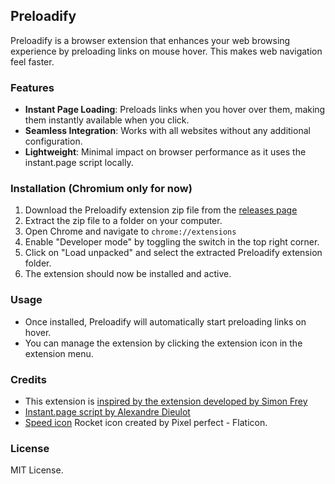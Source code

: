 ## Preloadify

Preloadify is a browser extension that enhances your web browsing experience by preloading links on mouse hover. This makes web navigation feel faster.

### Features
- **Instant Page Loading**: Preloads links when you hover over them, making them instantly available when you click.
- **Seamless Integration**: Works with all websites without any additional configuration.
- **Lightweight**: Minimal impact on browser performance as it uses the instant.page script locally.

### Installation (Chromium only for now)
1. Download the Preloadify extension zip file from the [releases page](https://github.com/1337Core/preloadify/releases)
2. Extract the zip file to a folder on your computer.
3. Open Chrome and navigate to `chrome://extensions`
4. Enable "Developer mode" by toggling the switch in the top right corner.
5. Click on "Load unpacked" and select the extracted Preloadify extension folder.
6. The extension should now be installed and active.

### Usage
- Once installed, Preloadify will automatically start preloading links on hover.
- You can manage the extension by clicking the extension icon in the extension menu.

### Credits
- This extension is [inspired by the extension developed by Simon Frey](https://github.com/simonfrey/faster-pageload-web-extensions)
- [Instant.page script by Alexandre Dieulot](https://dieulot.fr)
- [Speed icon](https://www.flaticon.com/free-icons/rocket) Rocket icon created by Pixel perfect - Flaticon.

### License
MIT License.
